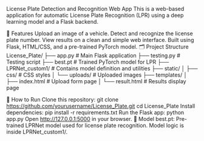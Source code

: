 License Plate Detection and Recognition Web App
This is a web-based application for automatic License Plate Recognition (LPR) using a deep learning model and a Flask backend.

🔧 Features
Upload an image of a vehicle.
Detect and recognize the license plate number.
View results on a clean and simple web interface.
Built using Flask, HTML/CSS, and a pre-trained PyTorch model.
🗂 Project Structure
License_Plate/
├── app.py                # Main Flask application
├── testing.py            # Testing script
├── best.pt               # Trained PyTorch model for LPR
├── LPRNet_custom1/       # Contains model definition and utilities
├── static/
│   ├── css/              # CSS styles
│   └── uploads/          # Uploaded images
├── templates/
│   ├── index.html        # Upload form page
│   └── result.html       # Results display page

🚀 How to Run
Clone this repository:
git clone https://github.com/yourusername/License_Plate.git
cd License_Plate
Install dependencies:
pip install -r requirements.txt
Run the Flask app:
python app.py
Open http://127.0.0.1:5000 in your browser.
🧠 Model
best.pt: Pre-trained LPRNet model used for license plate recognition.
Model logic is inside LPRNet_custom1/.


